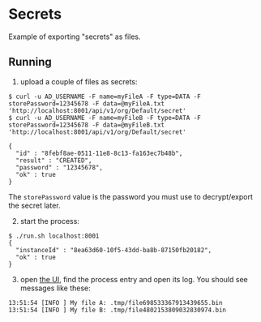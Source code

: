 # Secrets

Example of exporting "secrets" as files.

## Running

1. upload a couple of files as secrets:
```
$ curl -u AD_USERNAME -F name=myFileA -F type=DATA -F storePassword=12345678 -F data=@myFileA.txt 'http://localhost:8001/api/v1/org/Default/secret'
$ curl -u AD_USERNAME -F name=myFileB -F type=DATA -F storePassword=12345678 -F data=@myFileB.txt 'http://localhost:8001/api/v1/org/Default/secret'

{
  "id" : "8febf8ae-0511-11e8-8c13-fa163ec7b48b",
  "result" : "CREATED",
  "password" : "12345678",
  "ok" : true
}
```

The `storePassword` value is the password you must use to decrypt/export the secret later.

2. start the process:
```
$ ./run.sh localhost:8001
{
  "instanceId" : "8ea63d60-10f5-43dd-ba8b-87150fb20182",
  "ok" : true
}
```

3. open [the UI](http://localhost:8001), find the process entry and
open its log. You should see messages like these:
```
13:51:54 [INFO ] My file A: .tmp/file698533367913439655.bin
13:51:54 [INFO ] My file B: .tmp/file4802153809032830974.bin
```

